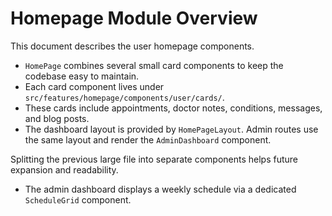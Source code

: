 # Homepage Module Overview

This document describes the user homepage components.

- `HomePage` combines several small card components to keep the codebase easy to maintain.
- Each card component lives under `src/features/homepage/components/user/cards/`.
- These cards include appointments, doctor notes, conditions, messages, and blog posts.
- The dashboard layout is provided by `HomePageLayout`. Admin routes use the same
  layout and render the `AdminDashboard` component.

Splitting the previous large file into separate components helps future expansion and readability.
- The admin dashboard displays a weekly schedule via a dedicated `ScheduleGrid` component.
